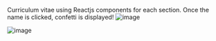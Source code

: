 Curriculum vitae using Reactjs components for each section. Once the name is clicked, confetti is displayed!
![image](https://github.com/user-attachments/assets/5a88edbb-b246-4fe9-bc02-94121ef4f9a0)

![image](https://github.com/user-attachments/assets/c14cf8dc-4d85-45a3-ab29-e00d07da28ad)
